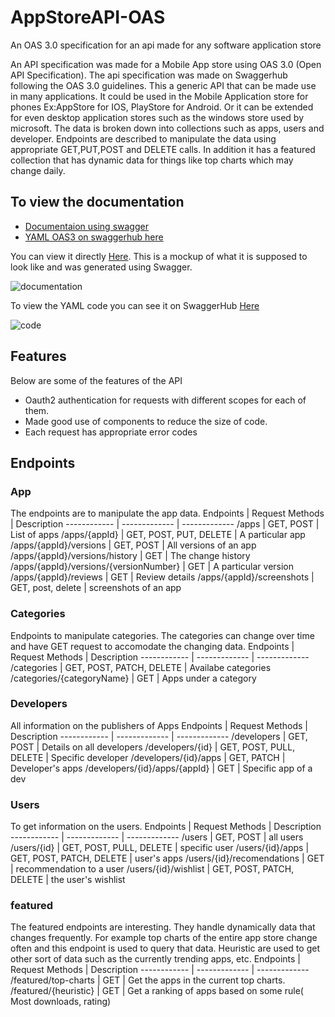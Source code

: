 # AppStoreAPI-OAS
An OAS 3.0 specification for an api made for any software application store

An API specification was made for a Mobile App store using OAS 3.0 (Open API Specification). The api specification was made on Swaggerhub following the OAS 3.0 guidelines. This a generic API that can be made use in many applications. It could be used in the Mobile Application store for phones Ex:AppStore for IOS, PlayStore for Android. Or it can be extended for even desktop application stores such as the windows store used by microsoft. The data is broken down into collections such as apps, users and developer. Endpoints are described to manipulate the data using appropriate GET,PUT,POST and DELETE calls. In addition it has a featured collection that has dynamic data for things like top charts which may change daily.

## To view the documentation

* [Documentaion using swagger](https://app.swaggerhub.com/apis-docs/jakunut453/Mobile_AppStore_API/2.0.0#/)
* [YAML OAS3 on swaggerhub here](https://app.swaggerhub.com/apis/jakunut453/Mobile_AppStore_API/2.0.0#/App)

You can view it directly [Here](https://app.swaggerhub.com/apis-docs/jakunut453/Mobile_AppStore_API/2.0.0#/). This is a mockup of what it is supposed to look like and was generated using Swagger.

![documentation](https://github.com/jakunut453/AppStoreAPI-OAS/blob/master/screenshots/documentation.PNG)


To view the YAML code you can see it on SwaggerHub [Here](https://app.swaggerhub.com/apis/jakunut453/Mobile_AppStore_API/2.0.0#/App)

![code](https://github.com/jakunut453/AppStoreAPI-OAS/blob/master/screenshots/code.PNG)
## Features

Below are some of the features of the API
* Oauth2 authentication for requests with different scopes for each of them.
* Made good use of components to reduce the size of code.
* Each request has appropriate error codes

## Endpoints

### App
The endpoints are to manipulate the app data.
Endpoints | Request Methods | Description
------------ | ------------- | ------------- 
/apps | GET, POST | List of apps
/apps/{appId} | GET, POST, PUT, DELETE | A particular app
/apps/{appId}/versions | GET, POST | All versions of an app
/apps/{appId}/versions/history | GET | The change history
/apps/{appId}/versions/{versionNumber} | GET | A particular version
/apps/{appId}/reviews | GET | Review details
/apps/{appId}/screenshots | GET, post, delete | screenshots of an app

### Categories
Endpoints to manipulate categories. The categories can change over time and have GET request to accomodate the changing data.
Endpoints | Request Methods | Description
------------ | ------------- | ------------- 
/categories | GET, POST, PATCH, DELETE | Availabe categories
/categories/{categoryName} | GET | Apps under a category

### Developers
All information on the publishers of Apps
Endpoints | Request Methods | Description
------------ | ------------- | ------------- 
/developers | GET, POST | Details on all developers
/developers/{id} | GET, POST, PULL, DELETE | Specific developer
/developers/{id}/apps | GET, PATCH | Developer's apps
/developers/{id}/apps/{appId} | GET | Specific app of a dev

### Users
To get information on the users.
Endpoints | Request Methods | Description
------------ | ------------- | ------------- 
/users | GET, POST | all users
/users/{id} | GET, POST, PULL, DELETE | specific user
/users/{id}/apps | GET, POST, PATCH, DELETE | user's apps
/users/{id}/recomendations | GET | recommendation to a user
/users/{id}/wishlist | GET, POST, PATCH, DELETE | the user's wishlist

### featured
The featured endpoints are interesting. They handle dynamically data that changes frequently. For example top charts of the entire app store change often and this endpoint is used to query that data. Heuristic are used to get other sort of data such as the currently trending apps, etc. 
Endpoints | Request Methods | Description
------------ | ------------- | ------------- 
/featured/top-charts | GET | Get the apps in the current top charts.
/featured/{heuristic} | GET | Get a ranking of apps based on some rule( Most downloads, rating)
